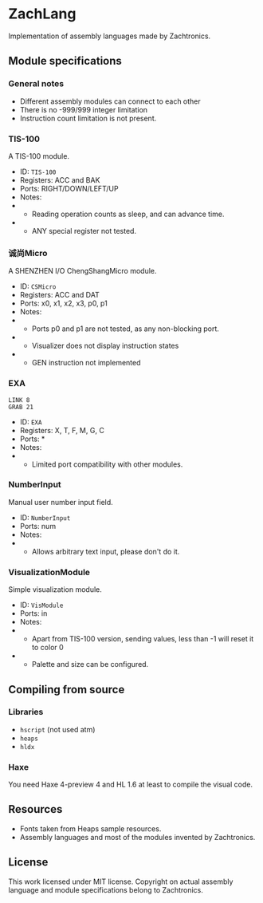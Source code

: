# ZachLang

Implementation of assembly languages made by Zachtronics.

## Module specifications

### General notes
* Different assembly modules can connect to each other
* There is no -999/999 integer limitation
* Instruction count limitation is not present.

### TIS-100
A TIS-100 module.

* ID: `TIS-100`
* Registers: ACC and BAK
* Ports: RIGHT/DOWN/LEFT/UP
* Notes:
* * Reading operation counts as sleep, and can advance time.
* * ANY special register not tested.

### 诚尚Micro
A SHENZHEN I/O ChengShangMicro module.

* ID: `CSMicro`
* Registers: ACC and DAT
* Ports: x0, x1, x2, x3, p0, p1
* Notes:
* * Ports p0 and p1 are not tested, as any non-blocking port.
* * Visualizer does not display instruction states
* * GEN instruction not implemented

### EXA
```
LINK 8
GRAB 21
```

* ID: `EXA`
* Registers: X, T, F, M, G, C
* Ports: *
* Notes:
* * Limited port compatibility with other modules.

### NumberInput
Manual user number input field.

* ID: `NumberInput`
* Ports: num
* Notes:
* * Allows arbitrary text input, please don't do it.

### VisualizationModule
Simple visualization module.

* ID: `VisModule`
* Ports: in
* Notes:
* * Apart from TIS-100 version, sending values, less than -1 will reset it to color 0
* * Palette and size can be configured.

## Compiling from source
### Libraries
* `hscript` (not used atm)
* `heaps`
* `hldx`
### Haxe
You need Haxe 4-preview 4 and HL 1.6 at least to compile the visual code.

## Resources
* Fonts taken from Heaps sample resources.
* Assembly languages and most of the modules invented by Zachtronics.

## License
This work licensed under MIT license.
Copyright on actual assembly language and module specifications belong to Zachtronics.